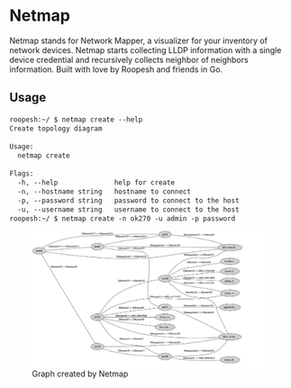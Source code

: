 # Netmap

Netmap stands for Network Mapper, a visualizer for your inventory of network devices. Netmap starts collecting LLDP information with a single device credential and recursively collects neighbor of neighbors information. Built with love by Roopesh and friends in Go.

## Usage

```
roopesh:~/ $ netmap create --help                                                                                                                                                                         
Create topology diagram

Usage:
  netmap create

Flags:
  -h, --help              help for create
  -n, --hostname string   hostname to connect
  -p, --password string   password to connect to the host
  -u, --username string   username to connect to the host
roopesh:~/ $ netmap create -n ok270 -u admin -p password
```

<figure>
  <img src="./graph.png" alt="Graph created by netmap">
  <figcaption>Graph created by Netmap</figcaption>
</figure>